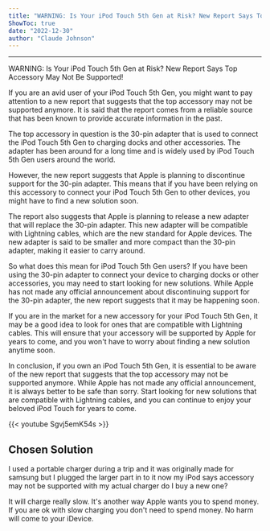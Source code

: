 ```yaml
---
title: "WARNING: Is Your iPod Touch 5th Gen at Risk? New Report Says Top Accessory May Not Be Supported!"
ShowToc: true 
date: "2022-12-30"
author: "Claude Johnson"
---
```

*****
WARNING: Is Your iPod Touch 5th Gen at Risk? New Report Says Top Accessory May Not Be Supported!

If you are an avid user of your iPod Touch 5th Gen, you might want to pay attention to a new report that suggests that the top accessory may not be supported anymore. It is said that the report comes from a reliable source that has been known to provide accurate information in the past.

The top accessory in question is the 30-pin adapter that is used to connect the iPod Touch 5th Gen to charging docks and other accessories. The adapter has been around for a long time and is widely used by iPod Touch 5th Gen users around the world.

However, the new report suggests that Apple is planning to discontinue support for the 30-pin adapter. This means that if you have been relying on this accessory to connect your iPod Touch 5th Gen to other devices, you might have to find a new solution soon.

The report also suggests that Apple is planning to release a new adapter that will replace the 30-pin adapter. This new adapter will be compatible with Lightning cables, which are the new standard for Apple devices. The new adapter is said to be smaller and more compact than the 30-pin adapter, making it easier to carry around.

So what does this mean for iPod Touch 5th Gen users? If you have been using the 30-pin adapter to connect your device to charging docks or other accessories, you may need to start looking for new solutions. While Apple has not made any official announcement about discontinuing support for the 30-pin adapter, the new report suggests that it may be happening soon.

If you are in the market for a new accessory for your iPod Touch 5th Gen, it may be a good idea to look for ones that are compatible with Lightning cables. This will ensure that your accessory will be supported by Apple for years to come, and you won't have to worry about finding a new solution anytime soon.

In conclusion, if you own an iPod Touch 5th Gen, it is essential to be aware of the new report that suggests that the top accessory may not be supported anymore. While Apple has not made any official announcement, it is always better to be safe than sorry. Start looking for new solutions that are compatible with Lightning cables, and you can continue to enjoy your beloved iPod Touch for years to come.

{{< youtube Sgvj5emK54s >}} 



## Chosen Solution
 I used a portable charger during a trip and it was originally made for samsung but I plugged the larger part in to it now my iPod says accessory may not be supported with my actual charger do I buy a new one?

 It will charge really slow.  It's another way Apple wants you to spend money.  If you are ok with slow charging you don't need to spend money.  No harm will come to your iDevice.




